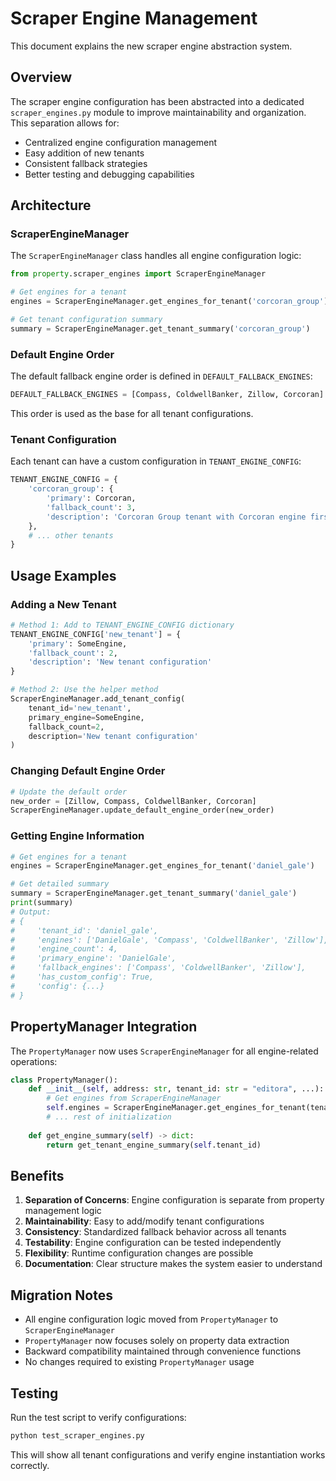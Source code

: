 # Scraper Engine Management

This document explains the new scraper engine abstraction system.

## Overview

The scraper engine configuration has been abstracted into a dedicated `scraper_engines.py` module to improve maintainability and organization. This separation allows for:

- Centralized engine configuration management
- Easy addition of new tenants
- Consistent fallback strategies
- Better testing and debugging capabilities

## Architecture

### ScraperEngineManager

The `ScraperEngineManager` class handles all engine configuration logic:

```python
from property.scraper_engines import ScraperEngineManager

# Get engines for a tenant
engines = ScraperEngineManager.get_engines_for_tenant('corcoran_group')

# Get tenant configuration summary
summary = ScraperEngineManager.get_tenant_summary('corcoran_group')
```

### Default Engine Order

The default fallback engine order is defined in `DEFAULT_FALLBACK_ENGINES`:

```python
DEFAULT_FALLBACK_ENGINES = [Compass, ColdwellBanker, Zillow, Corcoran]
```

This order is used as the base for all tenant configurations.

### Tenant Configuration

Each tenant can have a custom configuration in `TENANT_ENGINE_CONFIG`:

```python
TENANT_ENGINE_CONFIG = {
    'corcoran_group': {
        'primary': Corcoran, 
        'fallback_count': 3,
        'description': 'Corcoran Group tenant with Corcoran engine first'
    },
    # ... other tenants
}
```

## Usage Examples

### Adding a New Tenant

```python
# Method 1: Add to TENANT_ENGINE_CONFIG dictionary
TENANT_ENGINE_CONFIG['new_tenant'] = {
    'primary': SomeEngine,
    'fallback_count': 2,
    'description': 'New tenant configuration'
}

# Method 2: Use the helper method
ScraperEngineManager.add_tenant_config(
    tenant_id='new_tenant',
    primary_engine=SomeEngine,
    fallback_count=2,
    description='New tenant configuration'
)
```

### Changing Default Engine Order

```python
# Update the default order
new_order = [Zillow, Compass, ColdwellBanker, Corcoran]
ScraperEngineManager.update_default_engine_order(new_order)
```

### Getting Engine Information

```python
# Get engines for a tenant
engines = ScraperEngineManager.get_engines_for_tenant('daniel_gale')

# Get detailed summary
summary = ScraperEngineManager.get_tenant_summary('daniel_gale')
print(summary)
# Output:
# {
#     'tenant_id': 'daniel_gale',
#     'engines': ['DanielGale', 'Compass', 'ColdwellBanker', 'Zillow'],
#     'engine_count': 4,
#     'primary_engine': 'DanielGale',
#     'fallback_engines': ['Compass', 'ColdwellBanker', 'Zillow'],
#     'has_custom_config': True,
#     'config': {...}
# }
```

## PropertyManager Integration

The `PropertyManager` now uses `ScraperEngineManager` for all engine-related operations:

```python
class PropertyManager():
    def __init__(self, address: str, tenant_id: str = "editora", ...):
        # Get engines from ScraperEngineManager
        self.engines = ScraperEngineManager.get_engines_for_tenant(tenant_id)
        # ... rest of initialization
    
    def get_engine_summary(self) -> dict:
        return get_tenant_engine_summary(self.tenant_id)
```

## Benefits

1. **Separation of Concerns**: Engine configuration is separate from property management logic
2. **Maintainability**: Easy to add/modify tenant configurations
3. **Consistency**: Standardized fallback behavior across all tenants
4. **Testability**: Engine configuration can be tested independently
5. **Flexibility**: Runtime configuration changes are possible
6. **Documentation**: Clear structure makes the system easier to understand

## Migration Notes

- All engine configuration logic moved from `PropertyManager` to `ScraperEngineManager`
- `PropertyManager` now focuses solely on property data extraction
- Backward compatibility maintained through convenience functions
- No changes required to existing `PropertyManager` usage

## Testing

Run the test script to verify configurations:

```bash
python test_scraper_engines.py
```

This will show all tenant configurations and verify engine instantiation works correctly.
